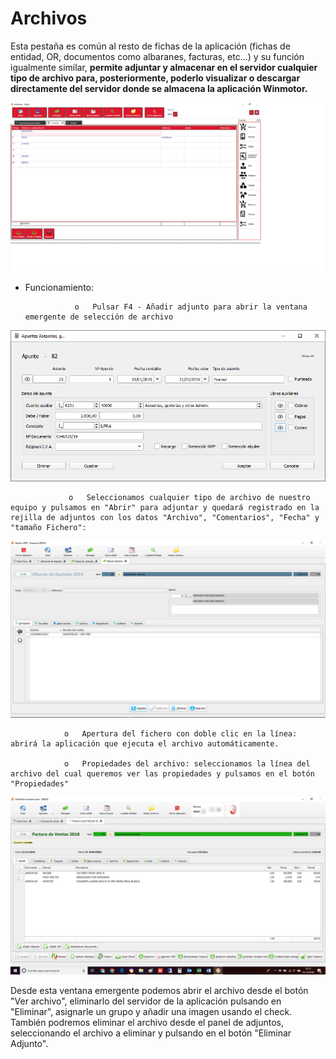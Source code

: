 # Archivos

Esta pestaña es común al resto de fichas de la aplicación \(fichas de entidad, OR, documentos como albaranes, facturas, etc...\) y su función igualmente similar, **permite adjuntar y almacenar en el servidor cualquier tipo de archivo para, posteriormente, poderlo visualizar o descargar directamente del servidor donde se almacena la aplicación Winmotor.**

![](../../../../.gitbook/assets/image%20%28443%29.png)

* Funcionamiento:

                 o   Pulsar F4 - Añadir adjunto para abrir la ventana emergente de selección de archivo

![](../../../../.gitbook/assets/image%20%2847%29.png)

                 o   Seleccionamos cualquier tipo de archivo de nuestro equipo y pulsamos en "Abrir" para adjuntar y quedará registrado en la rejilla de adjuntos con los datos "Archivo", "Comentarios", "Fecha" y "tamaño Fichero":

![](../../../../.gitbook/assets/image%20%28184%29.png)

                o   Apertura del fichero con doble clic en la línea: abrirá la aplicación que ejecuta el archivo automáticamente.

                o   Propiedades del archivo: seleccionamos la línea del archivo del cual queremos ver las propiedades y pulsamos en el botón "Propiedades"

![](../../../../.gitbook/assets/image%20%28206%29.png)

Desde esta ventana emergente podemos abrir el archivo desde el botón "Ver archivo", eliminarlo del servidor de la aplicación pulsando en "Eliminar", asignarle un grupo y añadir una imagen usando el check. También podremos eliminar el archivo desde el panel de adjuntos, seleccionando el archivo a eliminar y pulsando en el botón "Eliminar Adjunto".

